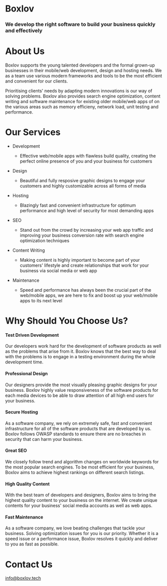 # Boxlov
### We develop the right software to build your business quickly and effectively

# About Us

Boxlov supports the young talented developers and the formal grown-up businesses in their mobile/web development, design and hosting needs. We as a team use various modern frameworks and tools to be the most efficient and convenient for our clients.

Prioritising clients' needs by adapting modern innovations is our way of solving problems. Boxlov also provides search engine optimization, content writing and software maintenance for existing older mobile/web apps of on the various areas such as memory efficieny, network load, unit testing and performance.


# Our Services

- Development
  -  Effective web/mobile apps with flawless build quality, creating the perfect online presence of you and your business for customers

- Design
  -  Beautiful and fully resposive graphic designs to engage your customers and highly customizable across all forms of media

- Hosting
  -  Blazingly fast and convenient infrastructure for optimum performance and high level of security for most demanding apps

- SEO
  -  Stand out from the crowd by increasing your web app traffic and improving your business conversion rate with search engine optimization techniques

- Content Writing
  -  Making content is highly important to become part of your customers' lifestyle and create relationships that work for your business via social media or web app

- Maintenance
  -  Speed and performance has always been the crucial part of the web/mobile apps, we are here to fix and boost up your web/mobile apps to its next level


# Why Should You Choose Us?

#### Test Driven Development
Our developers work hard for the development of software products as well as the problems that arise from it. Boxlov knows that the best way to deal with the problems is to engage in a testing environment during the whole development time.

#### Professional Design
Our designers provide the most visually pleasing graphic designs for your business. Boxlov highly value responsiveness of the software products for each media devices to be able to draw attention of all high end users for your business.

#### Secure Hosting
As a software company, we rely on extremely safe, fast and convenient infrastructure for all of the software products that are developed by us. Boxlov follows OWASP standards to ensure there are no breaches in security that can harm your business.

#### Great SEO
We closely follow trend and algorithm changes on worldwide keywords for the most popular search engines. To be most efficient for your business, Boxlov aims to achieve highest rankings on different search listings.

#### High Quality Content
With the best team of developers and designers, Boxlov aims to bring the highest quality content to your business on the internet. We create unique contents for your business' social media accounts as well as web apps.

#### Fast Maintenance
As a software company, we love beating challenges that tackle your business. Solving optimization issues for you is our priority. Whether it is a speed issue or a performance issue, Boxlov resolves it quickly and deliver to you as fast as possible.

# Contact Us
info@boxlov.tech
